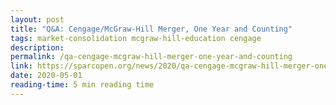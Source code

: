 ```yaml
---
layout: post
title: "Q&A: Cengage/McGraw-Hill Merger, One Year and Counting"
tags: market-consolidation mcgraw-hill-education cengage
description:
permalink: /qa-cengage-mcgraw-hill-merger-one-year-and-counting
link: https://sparcopen.org/news/2020/qa-cengage-mcgraw-hill-merger-one-year-and-counting/
date: 2020-05-01
reading-time: 5 min reading time
---
```

